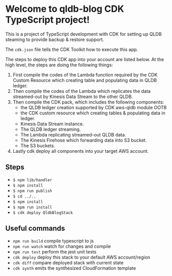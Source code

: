 # Welcome to qldb-blog CDK TypeScript project!

This is a project of TypeScript development with CDK for setting up QLDB steaming to provide backup & restore support.

The `cdk.json` file tells the CDK Toolkit how to execute this app.

The steps to deploy this CDK app into your account are listed below. At the high level, the steps are doing the following things: 

1. First compile the codes of the Lambda function required by the CDK Custom Resource which creating table and populating data in QLDB ledger. 
2. Then compile the codes of the Lambda which replicates the data streamed-out by Kinesis Data Stream to the other QLDB.
3. Then compile the CDK pack, which includes the following components: 
    * the QLDB ledger creation supported by CDK aws-qldb module OOTB 
    * the CDK custom resource which creating tables & populating data in ledger. 
    * Kinesis Data Stream instance. 
    * The QLDB ledger streaming. 
    * The Lambda replicating streamed-out QLDB data. 
    * The Kinesis Firehose which forwarding data into S3 bucket. 
    * The S3 buckets.
4. Lastly cdk deploy all components into your target AWS account.

## Steps

 * `$ npm lib/handler`
 * `$ npm install`
 * `$ npm run publish`
 * `$ cd ../..` 
 * `$ npm install`   
 * `$ npm run install` 
 * `$ cdk deploy QldbBlogStack`


## Useful commands

 * `npm run build`   compile typescript to js
 * `npm run watch`   watch for changes and compile
 * `npm run test`    perform the jest unit tests
 * `cdk deploy`      deploy this stack to your default AWS account/region
 * `cdk diff`        compare deployed stack with current state
 * `cdk synth`       emits the synthesized CloudFormation template
